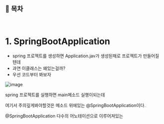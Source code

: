 ## 🔖 목차


<br/>


# 1. SpringBootApplication
- spring 프로젝트를 생성하면 Application.jav가 생성된채로 프로젝트가 만들어질텐데
- 과연 이클래스는 왜있는걸까?
- 우선 코드부터 봐보자

![image](https://github.com/inhoru/TIL/assets/126074577/b82461cb-f751-4ba7-9794-2f0c3bd1fbab)

spring 프로젝트를 실행하면 main메소드 실행이되는데

여기서 주의깊게봐야할것은 메소드 위에있는 @SpringBootApplication이다.

@SpringBootApplication 다수의 어노테이션으로 이루어져있는 





  


